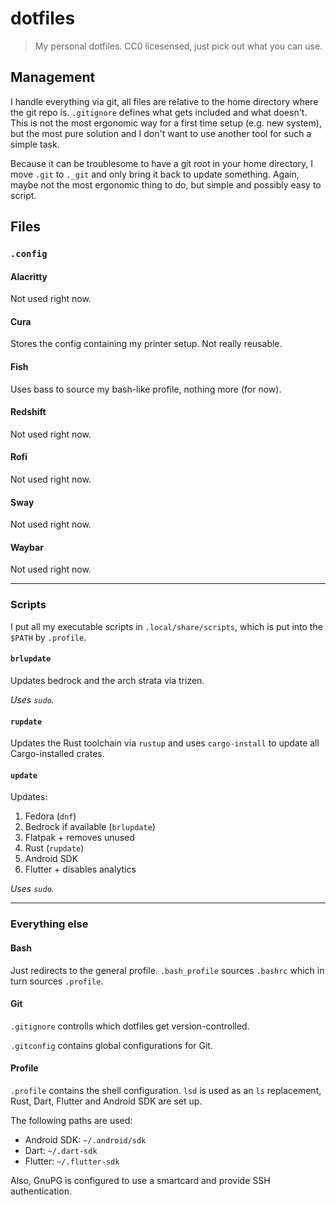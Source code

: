 # dotfiles

> My personal dotfiles. CC0 licesensed, just pick out what you can use.

## Management

I handle everything via git, all files are relative to the home directory where
the git repo is. `.gitignore` defines what gets included and what doesn't.
This is not the most ergonomic way for a first time setup (e.g. new system),
but the most pure solution and I don't want to use another tool for such a
simple task.

Because it can be troublesome to have a git root in your home directory, I
move `.git` to `._git` and only bring it back to update something.
Again, maybe not the most ergonomic thing to do, but simple and possibly
easy to script.

## Files

### `.config`

#### Alacritty

Not used right now.

#### Cura

Stores the config containing my printer setup. Not really reusable.

#### Fish

Uses bass to source my bash-like profile, nothing more (for now).

#### Redshift

Not used right now.

#### Rofi

Not used right now.

#### Sway

Not used right now.

#### Waybar

Not used right now.

---

### Scripts

I put all my executable scripts in `.local/share/scripts`, which is put into
the `$PATH` by `.profile`.

#### `brlupdate`

Updates bedrock and the arch strata via trizen.

_Uses `sudo`._

#### `rupdate`

Updates the Rust toolchain via `rustup` and uses `cargo-install` to update all
Cargo-installed crates.

#### `update`

Updates:

 1. Fedora (`dnf`)
 2. Bedrock if available (`brlupdate`)
 3. Flatpak + removes unused
 4. Rust (`rupdate`)
 5. Android SDK
 6. Flutter + disables analytics

_Uses `sudo`._

---

### Everything else

#### Bash

Just redirects to the general profile. `.bash_profile` sources `.bashrc` which
in turn sources `.profile`.

#### Git

`.gitignore` controlls which dotfiles get version-controlled.

`.gitconfig` contains global configurations for Git.

#### Profile

`.profile` contains the shell configuration. `lsd` is used as an `ls`
replacement, Rust, Dart, Flutter and Android SDK are set up.

The following paths are used:

 - Android SDK: `~/.android/sdk`
 - Dart: `~/.dart-sdk`
 - Flutter: `~/.flutter-sdk`

Also, GnuPG is configured to use a smartcard and provide SSH authentication.
